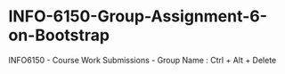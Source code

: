 # INFO-6150-Group-Assignment-6-on-Bootstrap
INFO6150 - Course Work Submissions - Group Name : Ctrl + Alt + Delete
